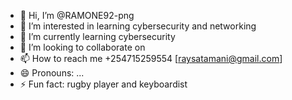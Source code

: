 - 👋 Hi, I’m @RAMONE92-png
- 👀 I’m interested in learning cybersecurity and networking
- 🌱 I’m currently learning cybersecurity
- 💞️ I’m looking to collaborate on 
- 📫 How to reach me +254715259554 [raysatamani@gmail.com]
- 😄 Pronouns: ...
- ⚡ Fun fact: rugby player and keyboardist

<!---
RAMONE92-png/RAMONE92-png is a ✨ special ✨ repository because its `README.md` (this file) appears on your GitHub profile.
You can click the Preview link to take a look at your changes.
--->
